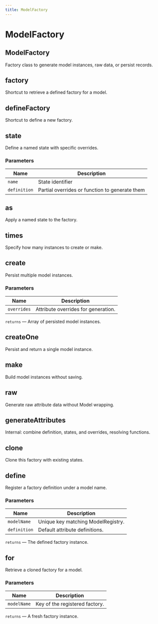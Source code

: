 ```yaml
---
title: ModelFactory
---
```


# ModelFactory








## ModelFactory


Factory class to generate model instances, raw data, or persist records.





## factory


Shortcut to retrieve a defined factory for a model.





## defineFactory


Shortcut to define a new factory.





## state


Define a named state with specific overrides.


### Parameters

| Name | Description |
|------|-------------|
| `name` | State identifier |
| `definition` | Partial overrides or function to generate them |





## as


Apply a named state to the factory.





## times


Specify how many instances to create or make.





## create


Persist multiple model instances.


### Parameters

| Name | Description |
|------|-------------|
| `overrides` | Attribute overrides for generation. |




  `returns` — Array of persisted model instances.



## createOne


Persist and return a single model instance.





## make


Build model instances without saving.





## raw


Generate raw attribute data without Model wrapping.





## generateAttributes


Internal: combine definition, states, and overrides, resolving functions.





## clone


Clone this factory with existing states.





## define


Register a factory definition under a model name.


### Parameters

| Name | Description |
|------|-------------|
| `modelName` | Unique key matching ModelRegistry. |
| `definition` | Default attribute definitions. |




  `returns` — The defined factory instance.



## for


Retrieve a cloned factory for a model.


### Parameters

| Name | Description |
|------|-------------|
| `modelName` | Key of the registered factory. |




  `returns` — A fresh factory instance.



